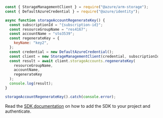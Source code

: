```javascript
const { StorageManagementClient } = require("@azure/arm-storage");
const { DefaultAzureCredential } = require("@azure/identity");

async function storageAccountRegenerateKey() {
  const subscriptionId = "{subscription-id}";
  const resourceGroupName = "res4167";
  const accountName = "sto3539";
  const regenerateKey = {
    keyName: "key2",
  };
  const credential = new DefaultAzureCredential();
  const client = new StorageManagementClient(credential, subscriptionId);
  const result = await client.storageAccounts.regenerateKey(
    resourceGroupName,
    accountName,
    regenerateKey
  );
  console.log(result);
}

storageAccountRegenerateKey().catch(console.error);
```

Read the [SDK documentation](https://github.com/Azure/azure-sdk-for-js/blob/%40azure%2Farm-storage_17.2.0/sdk/storage/arm-storage/README.md) on how to add the SDK to your project and authenticate.
